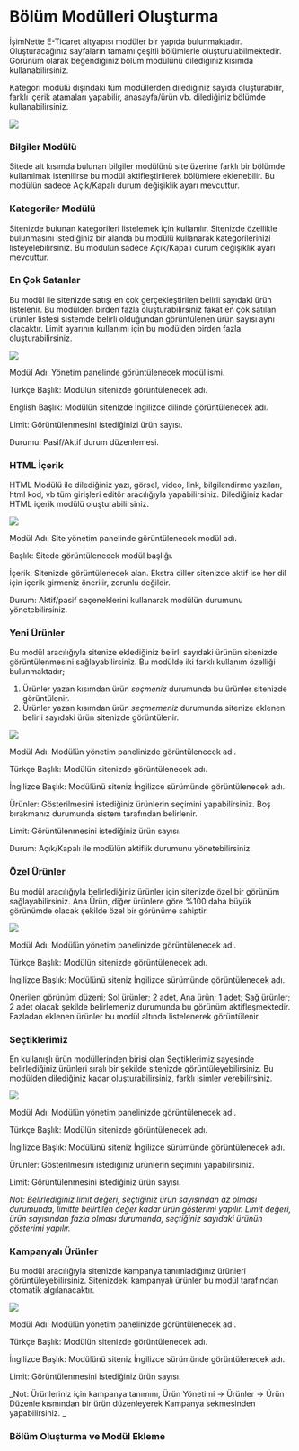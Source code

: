# Bölüm Modülleri Oluşturma

İşimNette E-Ticaret altyapısı modüler bir yapıda bulunmaktadır. Oluşturacağınız sayfaların tamamı çeşitli bölümlerle oluşturulabilmektedir. Görünüm olarak beğendiğiniz bölüm modülünü dilediğiniz kısımda kullanabilirsiniz.

Kategori modülü dışındaki tüm modüllerden dilediğiniz sayıda oluşturabilir, farklı içerik atamaları yapabilir, anasayfa/ürün vb. dilediğiniz bölümde kullanabilirsiniz.

![](/assets/bolum-modulleri-listesi.png)

### Bilgiler Modülü

Sitede alt kısımda bulunan bilgiler modülünü site üzerine farklı bir bölümde kullanılmak istenilirse bu modül aktifleştirilerek bölümlere eklenebilir. Bu modülün sadece Açık/Kapalı durum değişiklik ayarı mevcuttur.

### Kategoriler Modülü

Sitenizde bulunan kategorileri listelemek için kullanılır. Sitenizde özellikle bulunmasını istediğiniz bir alanda bu modülü kullanarak kategorilerinizi listeyelebilirsiniz. Bu modülün sadece Açık/Kapalı durum değişiklik ayarı mevcuttur.

### En Çok Satanlar

Bu modül ile sitenizde satışı en çok gerçekleştirilen belirli sayıdaki ürün listelenir. Bu modülden birden fazla oluşturabilirsiniz fakat en çok satılan ürünler listesi sistemde belirli olduğundan görüntülenen ürün sayısı aynı olacaktır. Limit ayarının kullanımı için bu modülden birden fazla oluşturabilirsiniz.

![](/assets/en-cok-satanlar-modulu.png)

Modül Adı: Yönetim panelinde görüntülenecek modül ismi.

Türkçe Başlık: Modülün sitenizde görüntülenecek adı.

English Başlık: Modülün sitenizde İngilizce dilinde görüntülenecek adı.

Limit: Görüntülenmesini istediğinizi ürün sayısı.

Durumu: Pasif/Aktif durum düzenlemesi.

### HTML İçerik

HTML Modülü ile dilediğiniz yazı, görsel, video, link, bilgilendirme yazıları, html kod, vb tüm girişleri editör aracılığıyla yapabilirsiniz. Dilediğiniz kadar HTML içerik modülü oluşturabilirsiniz.

![](/assets/html-icerik.png)

Modül Adı: Site yönetim panelinde görüntülenecek modül adı.

Başlık: Sitede görüntülenecek modül başlığı.

İçerik: Sitenizde görüntülenecek alan. Ekstra diller sitenizde aktif ise her dil için içerik girmeniz önerilir, zorunlu değildir.

Durum: Aktif/pasif seçeneklerini kullanarak modülün durumunu yönetebilirsiniz.

### Yeni Ürünler

Bu modül aracılığıyla sitenize eklediğiniz belirli sayıdaki ürünün sitenizde görüntülenmesini sağlayabilirsiniz. Bu modülde iki farklı kullanım özelliği bulunmaktadır;

1. Ürünler yazan kısımdan ürün _seçmeniz_ durumunda bu ürünler sitenizde görüntülenir.
2. Ürünler yazan kısımdan ürün _seçmemeniz_ durumunda sitenize eklenen belirli sayıdaki ürün sitenizde görüntülenir. 

![](/assets/bolum-modulleri-en-yeni-urunler.png)

Modül Adı: Modülün yönetim panelinizde görüntülenecek adı.

Türkçe Başlık: Modülün sitenizde görüntülenecek adı.

İngilizce Başlık: Modülünü siteniz İngilizce sürümünde görüntülenecek adı.

Ürünler: Gösterilmesini istediğiniz ürünlerin seçimini yapabilirsiniz. Boş bırakmanız durumunda sistem tarafından belirlenir.

Limit: Görüntülenmesini istediğiniz ürün sayısı.

Durum: Açık/Kapalı ile modülün aktiflik durumunu yönetebilirsiniz.

### Özel Ürünler

Bu modül aracılığıyla belirlediğiniz ürünler için sitenizde özel bir görünüm sağlayabilirsiniz. Ana Ürün, diğer ürünlere göre %100 daha büyük görünümde olacak şekilde özel bir görünüme sahiptir.

![](/assets/bolum-modulleri-ozel-urunler.png)

Modül Adı: Modülün yönetim panelinizde görüntülenecek adı.

Türkçe Başlık: Modülün sitenizde görüntülenecek adı.

İngilizce Başlık: Modülünü siteniz İngilizce sürümünde görüntülenecek adı.

Önerilen görünüm düzeni; Sol ürünler; 2 adet, Ana ürün; 1 adet; Sağ ürünler; 2 adet olacak şekilde belirlemeniz durumunda bu görünüm aktifleşmektedir. Fazladan eklenen ürünler bu modül altında listelenerek görüntülenir.

### Seçtiklerimiz

En kullanışlı ürün modüllerinden birisi olan Seçtiklerimiz sayesinde belirlediğiniz ürünleri sıralı bir şekilde sitenizde görüntüleyebilirsiniz. Bu modülden dilediğiniz kadar oluşturabilirsiniz, farklı isimler verebilirsiniz.

![](/assets/bolum-modulleri-sectiklerimiz.png)

Modül Adı: Modülün yönetim panelinizde görüntülenecek adı.

Türkçe Başlık: Modülün sitenizde görüntülenecek adı.

İngilizce Başlık: Modülünü siteniz İngilizce sürümünde görüntülenecek adı.

Ürünler: Gösterilmesini istediğiniz ürünlerin seçimini yapabilirsiniz.

Limit: Görüntülenmesini istediğiniz ürün sayısı.

_Not: Belirlediğiniz limit değeri, seçtiğiniz ürün sayısından az olması durumunda, limitte belirtilen değer kadar ürün gösterimi yapılır. Limit değeri, ürün sayısından fazla olması durumunda, seçtiğiniz sayıdaki ürünün gösterimi yapılır._

### Kampanyalı Ürünler

Bu modül aracılığıyla sitenizde kampanya tanımladığınız ürünleri görüntüleyebilirsiniz. Sitenizdeki kampanyalı ürünler bu modül tarafından otomatik algılanacaktır. 

![](/assets/bolum-modulleri-kampanya.png)

Modül Adı: Modülün yönetim panelinizde görüntülenecek adı.

Türkçe Başlık: Modülün sitenizde görüntülenecek adı.

İngilizce Başlık: Modülünü siteniz İngilizce sürümünde görüntülenecek adı.

Limit: Görüntülenmesini istediğiniz ürün sayısı.

_Not: Ürünleriniz için kampanya tanımını, Ürün Yönetimi -&gt; Ürünler -&gt; Ürün Düzenle kısmından bir ürün düzenleyerek Kampanya sekmesinden yapabilirsiniz. _



### Bölüm Oluşturma ve Modül Ekleme



